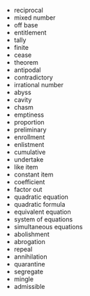 - reciprocal
- mixed number
- off base
- entitlement
- tally
- finite
- cease
- theorem
- antipodal
- contradictory
- irrational number
- abyss
- cavity
- chasm
- emptiness
- proportion
- preliminary
- enrollment
- enlistment
- cumulative
- undertake
- like item
- constant item
- coefficient
- factor out
- quadratic equation
- quadratic formula
- equivalent equation
- system of equations
- simultaneous equations
- abolishment
- abrogation
- repeal
- annihilation
- quarantine
- segregate
- mingle
- admissible
